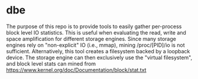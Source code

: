 # dbe 

The purpose of this repo is to provide tools to easily gather per-process block level IO statistics.
This is useful when evaluating the read, write and space amplification for different storage engines. Since many storage
engines rely on "non-explicit" IO (i.e., mmap), mining /proc/[PID]/io is not sufficient. Alternatively, this tool
creates a filesystem backed by a loopback device. The storage engine can then exclusively use the "virtual filesystem",
and block level stats can mined from https://www.kernel.org/doc/Documentation/block/stat.txt